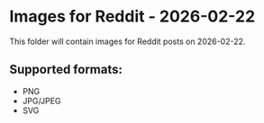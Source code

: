 # Images for Reddit - 2026-02-22

This folder will contain images for Reddit posts on 2026-02-22.

## Supported formats:
- PNG
- JPG/JPEG
- SVG
